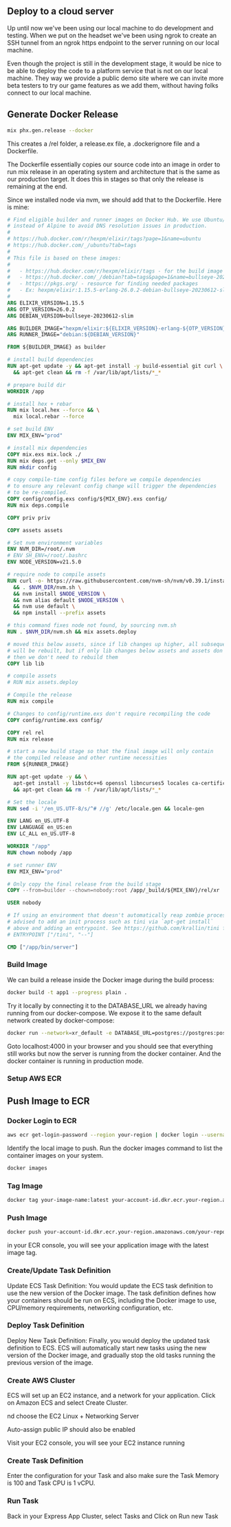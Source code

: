 ## Deploy to a cloud server

Up until now we've been using our local machine to do development and testing.  When we put on the headset we've been using ngrok to create an SSH tunnel from an ngrok https endpoint to the server running on our local machine.

Even though the project is still in the development stage, it would be nice to be able to deploy the code to a platform service that is not on our local machine.  They way we provide a public demo site where we can invite more beta testers to try our game features as we add them, without having folks connect to our local machine.

## Generate Docker Release

```bash
mix phx.gen.release --docker
```

This creates a /rel folder, a release.ex file, a .dockerignore file and a Dockerfile.

The Dockerfile essentially copies our source code into an image in order to run mix release in an operating system and architecture that is the same as our production target.  It does this in stages so that only the release is remaining at the end.

Since we installed node via nvm, we should add that to the Dockerfile.  Here is mine:

```Dockerfile
# Find eligible builder and runner images on Docker Hub. We use Ubuntu/Debian
# instead of Alpine to avoid DNS resolution issues in production.
#
# https://hub.docker.com/r/hexpm/elixir/tags?page=1&name=ubuntu
# https://hub.docker.com/_/ubuntu?tab=tags
#
# This file is based on these images:
#
#   - https://hub.docker.com/r/hexpm/elixir/tags - for the build image
#   - https://hub.docker.com/_/debian?tab=tags&page=1&name=bullseye-20230612-slim - for the release image
#   - https://pkgs.org/ - resource for finding needed packages
#   - Ex: hexpm/elixir:1.15.5-erlang-26.0.2-debian-bullseye-20230612-slim
#
ARG ELIXIR_VERSION=1.15.5
ARG OTP_VERSION=26.0.2
ARG DEBIAN_VERSION=bullseye-20230612-slim

ARG BUILDER_IMAGE="hexpm/elixir:${ELIXIR_VERSION}-erlang-${OTP_VERSION}-debian-${DEBIAN_VERSION}"
ARG RUNNER_IMAGE="debian:${DEBIAN_VERSION}"

FROM ${BUILDER_IMAGE} as builder

# install build dependencies
RUN apt-get update -y && apt-get install -y build-essential git curl \
  && apt-get clean && rm -f /var/lib/apt/lists/*_*

# prepare build dir
WORKDIR /app

# install hex + rebar
RUN mix local.hex --force && \
  mix local.rebar --force

# set build ENV
ENV MIX_ENV="prod"

# install mix dependencies
COPY mix.exs mix.lock ./
RUN mix deps.get --only $MIX_ENV
RUN mkdir config

# copy compile-time config files before we compile dependencies
# to ensure any relevant config change will trigger the dependencies
# to be re-compiled.
COPY config/config.exs config/${MIX_ENV}.exs config/
RUN mix deps.compile

COPY priv priv

COPY assets assets

# Set nvm environment variables
ENV NVM_DIR=/root/.nvm
# ENV SH_ENV=/root/.bashrc
ENV NODE_VERSION=v21.5.0

# require node to compile assets
RUN curl -o- https://raw.githubusercontent.com/nvm-sh/nvm/v0.39.1/install.sh | bash \
  && . $NVM_DIR/nvm.sh \
  && nvm install $NODE_VERSION \
  && nvm alias default $NODE_VERSION \
  && nvm use default \
  && npm install --prefix assets

# this command fixes node not found, by sourcing nvm.sh
RUN . $NVM_DIR/nvm.sh && mix assets.deploy

# moved this below assets, since if lib changes up higher, all subsequent layers
# will be rebuilt, but if only lib changes below assets and assets don't change
# then we don't need to rebuild them
COPY lib lib

# compile assets
# RUN mix assets.deploy

# Compile the release
RUN mix compile

# Changes to config/runtime.exs don't require recompiling the code
COPY config/runtime.exs config/

COPY rel rel
RUN mix release

# start a new build stage so that the final image will only contain
# the compiled release and other runtime necessities
FROM ${RUNNER_IMAGE}

RUN apt-get update -y && \
  apt-get install -y libstdc++6 openssl libncurses5 locales ca-certificates \
  && apt-get clean && rm -f /var/lib/apt/lists/*_*

# Set the locale
RUN sed -i '/en_US.UTF-8/s/^# //g' /etc/locale.gen && locale-gen

ENV LANG en_US.UTF-8
ENV LANGUAGE en_US:en
ENV LC_ALL en_US.UTF-8

WORKDIR "/app"
RUN chown nobody /app

# set runner ENV
ENV MIX_ENV="prod"

# Only copy the final release from the build stage
COPY --from=builder --chown=nobody:root /app/_build/${MIX_ENV}/rel/xr ./

USER nobody

# If using an environment that doesn't automatically reap zombie processes, it is
# advised to add an init process such as tini via `apt-get install`
# above and adding an entrypoint. See https://github.com/krallin/tini for details
# ENTRYPOINT ["/tini", "--"]

CMD ["/app/bin/server"]
```

### Build Image

We can build a release inside the Docker image during the build process:

```bash
docker build -t app1 --progress plain .
```

Try it locally by connecting it to the DATABASE_URL we already having running from our docker-compose.  We expose it to the same default network created by docker-compose:

```bash
docker run --network=xr_default -e DATABASE_URL=postgres://postgres:postgres@db:5432/xr_dev -e SECRET_KEY_BASE=$(mix phx.gen.secret) -p 4000:4000 app1
```

Goto localhost:4000 in your browser and you should see that everything still works but now the server is running from the docker container.  And the docker container is running in production mode.

### Setup AWS ECR

## Push Image to ECR

### Docker Login to ECR

```bash
aws ecr get-login-password --region your-region | docker login --username AWS --password-stdin your-account-id.dkr.ecr.your-region.amazonaws.com

```

Identify the local image to push. Run the docker images command to list the container images on your system.

```bash
docker images
```

### Tag Image

```bash
docker tag your-image-name:latest your-account-id.dkr.ecr.your-region.amazonaws.com/your-repository-name:latest
```
### Push Image

```bash
docker push your-account-id.dkr.ecr.your-region.amazonaws.com/your-repository-name:latest
```

in your ECR console, you will see your application image with the latest image tag.

### Create/Update Task Definition

Update ECS Task Definition: You would update the ECS task definition to use the new version of the Docker image. The task definition defines how your containers should be run on ECS, including the Docker image to use, CPU/memory requirements, networking configuration, etc.

### Deploy Task Definition

Deploy New Task Definition: Finally, you would deploy the updated task definition to ECS. ECS will automatically start new tasks using the new version of the Docker image, and gradually stop the old tasks running the previous version of the image.

### Create AWS Cluster

ECS will set up an EC2 instance, and a network for your application. Click on Amazon ECS and select Create Cluster.

nd choose the EC2 Linux + Networking Server

Auto-assign public IP should also be enabled

Visit your EC2 console, you will see your EC2 instance running

### Create Task Definition

Enter the configuration for your Task and also make sure the Task Memory is 100 and Task CPU is 1 vCPU.

### Run Task

Back in your Express App Cluster, select Tasks and Click on Run new Task